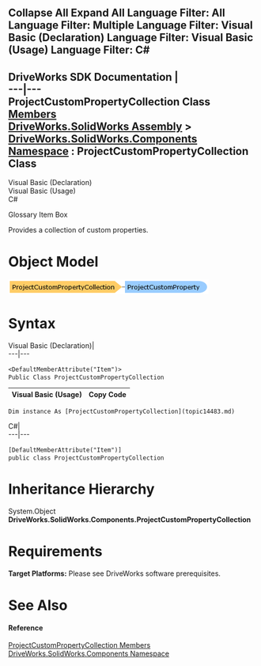 Collapse All Expand All Language Filter: All  Language Filter: Multiple  Language Filter: Visual Basic (Declaration) Language Filter: Visual Basic (Usage) Language Filter: C#  
---  
DriveWorks SDK Documentation  |   
---|---  
ProjectCustomPropertyCollection Class   
[Members](topic14484.md)   
[DriveWorks.SolidWorks Assembly](topic13342.md) > [DriveWorks.SolidWorks.Components Namespace](topic13925.md) : ProjectCustomPropertyCollection Class  
---  
  
Visual Basic (Declaration)    
Visual Basic (Usage)    
C# 

Glossary Item Box

Provides a collection of custom properties. 

# Object Model

![](dotnetdiagramimages/image809.png)

# Syntax

Visual Basic (Declaration)|   
---|---  
      
    
    <DefaultMemberAttribute("Item")>
    Public Class ProjectCustomPropertyCollection   
  
Visual Basic (Usage)| Copy Code  
---|---  
      
    
    Dim instance As [ProjectCustomPropertyCollection](topic14483.md)  
  
C#|   
---|---  
      
    
    [DefaultMemberAttribute("Item")]
    public class ProjectCustomPropertyCollection   
  
# Inheritance Hierarchy

System.Object  
**DriveWorks.SolidWorks.Components.ProjectCustomPropertyCollection**  


# Requirements

**Target Platforms:** Please see DriveWorks software prerequisites.

# See Also

#### Reference

[ProjectCustomPropertyCollection Members](topic14484.md)   
[DriveWorks.SolidWorks.Components Namespace](topic13925.md)


